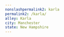 ```yaml
---
﻿nonslashpermalink2: karla
permalink2: /karla/
alley: Karla
city: Manchester
state: New Hampshire
---
```

